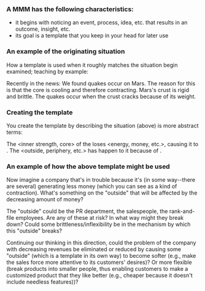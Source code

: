 ### A MMM has the following characteristics: ###

* it begins with noticing an event, process, idea, etc. that results in an outcome, insight, etc.
* its goal is a template that you keep in your head for later use

### An example of the originating situation ###

How a template is used when it roughly matches the situation begin examined; teaching by example:

Recently in the news: We found quakes occur on Mars. The reason for this is that  the core is cooling and therefore contracting. Mars's crust is rigid and brittle. The quakes occur when the crust cracks because of its weight.

### Creating the template ###

You create the template by describing the situation (above) is more abstract terms:

The <inner strength, core> of the <overall system> loses <energy, money, etc.>, causing it to <become less in some way>. The <outside, periphery, etc.> has <something negative> happen to it because of <one of its properties>.

### An example of how the above template might be used ###

Now imagine a company that's in trouble because it's (in some way--there are several) generating less money (which you can see as a kind of contraction). What's something on the "outside" that will be affected by the decreasing amount of money?

The "outside" could be the PR department, the salespeople, the rank-and-file employees. Are any of these at risk? In what way might they break down? Could some brittleness/inflexibility be in the mechanism by which this "outside" breaks?

Continuing our thinking in this direction, could the problem of the company with decreasing revenues be eliminated or reduced by causing some "outside" (which is a template in its own way) to become softer (e.g., make the sales force more attentive to its customers' desires)? Or more flexible (break products into smaller people, thus enabling customers to make a customized product that they like better (e.g., cheaper because it doesn't include needless features))?